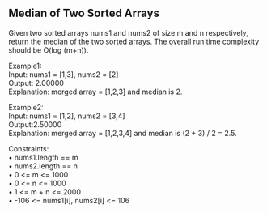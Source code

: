 ## Median of Two Sorted Arrays

Given two sorted arrays nums1 and nums2 of size m and n respectively, return the median of the two sorted arrays.
The overall run time complexity should be O(log (m+n)).

Example1:  
Input: nums1 = [1,3], nums2 = [2]  
Output: 2.00000  
Explanation: merged array = [1,2,3] and median is 2.

Example2:  
Input: nums1 = [1,2], nums2 = [3,4]  
Output:2.50000  
Explanation: merged array = [1,2,3,4] and median is (2 + 3) / 2 = 2.5.

Constraints:  
	• nums1.length == m  
	• nums2.length == n  
	• 0 <= m <= 1000  
	• 0 <= n <= 1000  
	• 1 <= m + n <= 2000  
	• -106 <= nums1[i], nums2[i] <= 106



